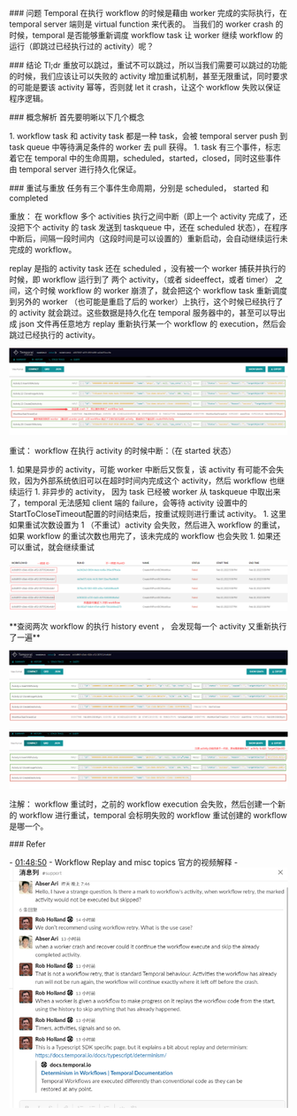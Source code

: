 \### 问题
Temporal 在执行 workflow 的时候是藉由 worker 完成的实际执行，在 temporal server 端则是 virtual function 来代表的。 当我们的 worker crash 的时候，temporal 是否能够重新调度 workflow task 让 worker 继续 workflow 的运行（即跳过已经执行过的 activity）呢？

\### 结论
Tl;dr 重放可以跳过，重试不可以跳过，所以当我们需要可以跳过的功能的时候，我们应该让可以失败的 activity 增加重试机制，甚至无限重试，同时要求的可能是要该 activity 幂等，否则就 let it crash，让这个 workflow 失败以保证程序逻辑。

\### 概念解析
首先要明晰以下几个概念

1\. workflow task 和 activity task 都是一种 task，会被 temporal server push 到 task queue 中等待满足条件的 worker 去 pull 获得。
1\. task 有三个事件，标志着它在 temporal 中的生命周期，scheduled，started，closed，同时这些事件由 temporal server 进行持久化保证。

\### 重试与重放
任务有三个事件生命周期，分别是 scheduled， started 和 completed

重放： 在 workflow 多个 activities 执行之间中断（即上一个 activity 完成了，还没把下个 activity 的 task 发送到 taskqueue 中，还在 scheduled 状态），在程序中断后，间隔一段时间内（这段时间是可以设置的）重新启动，会自动继续运行未完成的 workflow。

replay 是指的 activity task 还在 scheduled ，没有被一个 worker 捕获并执行的时候，即 workflow 运行到了 两个 activity，（或者 sideeffect，或者 timer） 之间，这个时候 workflow 的 worker 崩溃了，就会把这个 workflow task 重新调度到另外的 worker （也可能是重启了后的 worker）上执行，这个时候已经执行了的 activity 就会跳过。这些数据是持久化在 temporal 服务器中的，甚至可以导出成 json 文件再任意地方 replay 重新执行某一个 workflow 的 execution，然后会跳过已经执行的 activity。

![image.png](assert/1644565996736-248cd492-fb8e-426e-88d9-986532a7fd15.png)

重试： workflow 在执行 activity 的时候中断：（在 started 状态）

 1\. 如果是异步的 activity，可能 worker 中断后又恢复，该 activity 有可能不会失败，因为外部系统依旧可以在超时时间内完成这个 activity，然后 workflow 也继续运行
 1\. 非异步的 activity， 因为 task 已经被 worker 从 taskqueue 中取出来了，temporal 无法感知 client 端的 failure，会等待 activity 设置中的 StartToCloseTimeout配置的时间结束后，按重试规则进行重试 activity。
 1\. 这里如果重试次数设置为 1 （不重试）activity 会失败，然后进入 workflow 的重试，如果 workflow 的重试次数也用完了，该未完成的 workflow 也会失败
 1\. 如果还可以重试，就会继续重试

![image.png](assert/1644566009290-d2f85648-aca4-4d4d-85fd-45335a00b181.png)

\*\*查阅两次 workflow 的执行 history event ， 会发现每一个 activity 又重新执行了一遍\*\*

![image.png](assert/1644566032345-9cd9b6a6-c109-4f67-bc44-4a9339ae1852.png)

![image.png](assert/1644566040988-d3d41f4b-27fa-4616-9626-d0e3520ba305.png)

注解： workflow 重试时，之前的 workflow execution 会失败，然后创建一个新的 workflow 进行重试，temporal 会标明失败的 workflow 重试创建的 workflow 是哪一个。

\### Refer

\- [01:48:50](https://www.youtube.com/watch?v=UwdGmdTO3Ts&t=6530s) - Workflow Replay and misc topics 官方的视频解释
\- ![image.png](assert/1644566055827-8f42bcce-b6e6-4004-8218-0e7d163e192b.png)